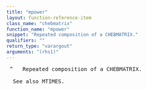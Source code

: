 ```yaml
---
title: "mpower"
layout: function-reference-item
class_name: "chebmatrix"
function_name: "mpower"
snippet: "Repeated composition of a CHEBMATRIX."
qualifiers: ""
return_type: "varargout"
arguments: "(rhs1)"
---
```


<pre class="help-text"> ^   Repeated composition of a CHEBMATRIX.
 
  See also MTIMES.
</pre>